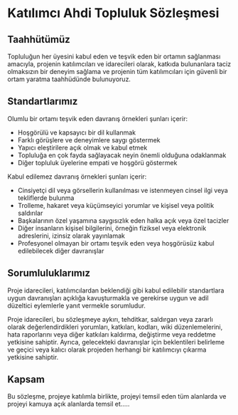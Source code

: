 # Katılımcı Ahdi Topluluk Sözleşmesi

## Taahhütümüz

Topluluğun her üyesini kabul eden ve teşvik eden bir ortamın sağlanması amacıyla, projenin katılımcıları ve idarecileri olarak, katkıda bulunanlara taciz olmaksızın bir deneyim sağlama ve projenin tüm katılımcıları için güvenli bir ortam yaratma taahhüdünde bulunuyoruz.

## Standartlarımız

Olumlu bir ortamı teşvik eden davranış örnekleri şunları içerir:

-   Hoşgörülü ve kapsayıcı bir dil kullanmak
-   Farklı görüşlere ve deneyimlere saygı göstermek
-   Yapıcı eleştirilere açık olmak ve kabul etmek
-   Topluluğa en çok fayda sağlayacak neyin önemli olduğuna odaklanmak
-   Diğer topluluk üyelerine empati ve hoşgörü göstermek

Kabul edilemez davranış örnekleri şunları içerir:

-   Cinsiyetçi dil veya görsellerin kullanılması ve istenmeyen cinsel ilgi veya tekliflerde bulunma
-   Trolleme, hakaret veya küçümseyici yorumlar ve kişisel veya politik saldırılar
-   Başkalarının özel yaşamına saygısızlık eden halka açık veya özel tacizler
-   Diğer insanların kişisel bilgilerini, örneğin fiziksel veya elektronik adreslerini, izinsiz olarak yayınlamak
-   Profesyonel olmayan bir ortamı teşvik eden veya hoşgörüsüz kabul edilebilecek diğer davranışlar

## Sorumluluklarımız

Proje idarecileri, katılımcılardan beklendiği gibi kabul edilebilir standartlara uygun davranışları açıklığa kavuşturmakla ve gerekirse uygun ve adil düzeltici eylemlerle yanıt vermekle sorumludur.

Proje idarecileri, bu sözleşmeye aykırı, tehditkar, saldırgan veya zararlı olarak değerlendirdikleri yorumları, katkıları, kodları, wiki düzenlemelerini, hata raporlarını veya diğer katkıları kaldırma, değiştirme veya reddetme yetkisine sahiptir. Ayrıca, gelecekteki davranışlar için beklentileri belirleme ve geçici veya kalıcı olarak projeden herhangi bir katılımcıyı çıkarma yetkisine sahiptir.

## Kapsam

Bu sözleşme, projeye katılımla birlikte, projeyi temsil eden tüm alanlarda ve projeyi kamuya açık alanlarda temsil et.....
